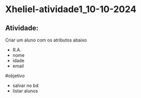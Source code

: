 # Xheliel-atividade1_10-10-2024

## Atividade:
Criar um aluno com os atributos abaixo
- R.A.
- nome
- idade
- email

#objetivo
- salvar no bd
- listar alunos